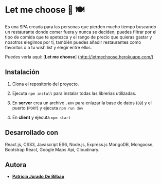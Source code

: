 # Let me choose :twisted_rightwards_arrows: :plate_with_cutlery:

Es una SPA creada para las personas que pierden mucho tiempo buscando un restaurante donde comer fuera y nunca se deciden, puedes filtrar por el tipo de comida que te apetezca y el rango de precio que quieras gastar y nosotros elegimos por ti, también puedes añadir restaurantes como favoritos o a tu wish list y elegir entre ellos.

Puedes verla aquí: [**Let me choose**] (http://letmechoose.herokuapp.com/)

## Instalación
1. Clona el repositorio del proyecto.

2. Ejecuta `npm install` para instalar todas las librerias utilizadas.

3. En **server** crea un archivo `.env` para enlazar la base de datos  (`DB`) y el puerto (`PORT`)  y ejecuta `npm run dev`

4. En **client** y ejecuta `npm start`

## Desarrollado con

React.js, CSS3, Javascript ES6, Node.js, Express.js MongoDB, Mongoose, Bootstrap React, Google Maps Api, Cloudinary.

## Autora
* [**Patricia Jurado De Bilbao**](https://github.com/PatriciaJuradoDeBilbao)

